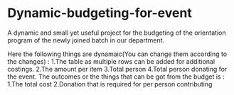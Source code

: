 # Dynamic-budgeting-for-event
A dynamic and small yet useful project for the budgeting of the orientation program of the newly joined batch in our department.

Here the following things are dynamaic(You can change them according to the changes)  : 
                1.The table as multiple rows can be added for additional costings.
                2.The amount per item
                3.Total person
                4.Total person donating for the event.
The outcomes or the things that can be got from the budget is : 
                1.The total cost 
                2.Donation that is required for per person contributing
                
